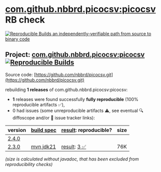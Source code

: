 [com.github.nbbrd.picocsv:picocsv](https://central.sonatype.com/artifact/com.github.nbbrd.picocsv/picocsv/versions) RB check
=======

[![Reproducible Builds](https://reproducible-builds.org/images/logos/rb.svg) an independently-verifiable path from source to binary code](https://reproducible-builds.org/)

## Project: [com.github.nbbrd.picocsv:picocsv](https://central.sonatype.com/artifact/com.github.nbbrd.picocsv/picocsv/versions) [![Reproducible Builds](https://img.shields.io/endpoint?url=https://raw.githubusercontent.com/jvm-repo-rebuild/reproducible-central/master/content/com/github/nbbrd/picocsv/badge.json)](https://github.com/jvm-repo-rebuild/reproducible-central/blob/master/content/com/github/nbbrd/picocsv/README.md)

Source code: [https://github.com/nbbrd/picocsv.git](https://github.com/nbbrd/picocsv.git)

rebuilding **1 releases** of com.github.nbbrd.picocsv:picocsv:
- **1** releases were found successfully **fully reproducible** (100% reproducible artifacts :white_check_mark:),
- 0 had issues (some unreproducible artifacts :warning:, see eventual :mag: diffoscope and/or :memo: issue tracker links):

| version | [build spec](/BUILDSPEC.md) | [result](https://reproducible-builds.org/docs/jvm/): reproducible? | size |
| -- | --------- | ------ | -- |
| [2.4.0](https://central.sonatype.com/artifact/com.github.nbbrd.picocsv/picocsv/2.4.0/pom) | | | |
| [2.3.0](https://central.sonatype.com/artifact/com.github.nbbrd.picocsv/picocsv/2.3.0/pom) | [mvn jdk21](picocsv-2.3.0.buildspec) | [result](picocsv-2.3.0.buildinfo): [3 :white_check_mark: ](picocsv-2.3.0.buildcompare) | 76K |

<i>(size is calculated without javadoc, that has been excluded from reproducibility checks)</i>
